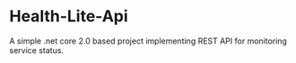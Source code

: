 # Health-Lite-Api
A simple .net core 2.0 based project implementing REST API for monitoring service status.
